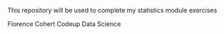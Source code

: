 This repository will be used to complete my statistics module exercises

Florence Cohert Codeup Data Science